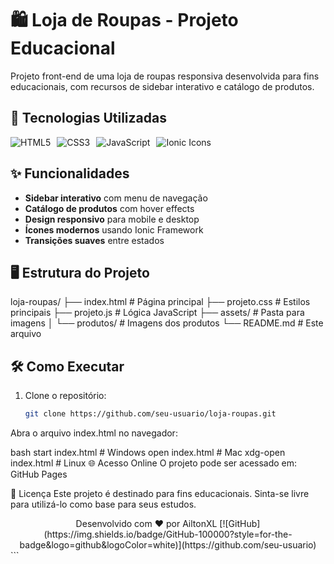 # 🛍️ Loja de Roupas - Projeto Educacional

Projeto front-end de uma loja de roupas responsiva desenvolvida para fins educacionais, com recursos de sidebar interativo e catálogo de produtos.

## 🚀 Tecnologias Utilizadas

<div style="display: flex; gap: 10px;">
  <img src="https://img.shields.io/badge/HTML5-E34F26?style=for-the-badge&logo=html5&logoColor=white" alt="HTML5">
  <img src="https://img.shields.io/badge/CSS3-1572B6?style=for-the-badge&logo=css3&logoColor=white" alt="CSS3">
  <img src="https://img.shields.io/badge/JavaScript-F7DF1E?style=for-the-badge&logo=javascript&logoColor=black" alt="JavaScript">
  <img src="https://img.shields.io/badge/Ionic-3880FF?style=for-the-badge&logo=ionic&logoColor=white" alt="Ionic Icons">
</div>

## ✨ Funcionalidades

- **Sidebar interativo** com menu de navegação
- **Catálogo de produtos** com hover effects
- **Design responsivo** para mobile e desktop
- **Ícones modernos** usando Ionic Framework
- **Transições suaves** entre estados

## 🖥️ Estrutura do Projeto
loja-roupas/
├── index.html # Página principal
├── projeto.css # Estilos principais
├── projeto.js # Lógica JavaScript
├── assets/ # Pasta para imagens
│ └── produtos/ # Imagens dos produtos
└── README.md # Este arquivo


## 🛠️ Como Executar

1. Clone o repositório:
   ```bash
   git clone https://github.com/seu-usuario/loja-roupas.git
Abra o arquivo index.html no navegador:

bash
start index.html  # Windows
open index.html   # Mac
xdg-open index.html  # Linux
🌐 Acesso Online
O projeto pode ser acessado em:
GitHub Pages

📝 Licença
Este projeto é destinado para fins educacionais. Sinta-se livre para utilizá-lo como base para seus estudos.

<div align="center"> Desenvolvido com ❤️ por AiltonXL [![GitHub](https://img.shields.io/badge/GitHub-100000?style=for-the-badge&logo=github&logoColor=white)](https://github.com/seu-usuario) </div> ```
